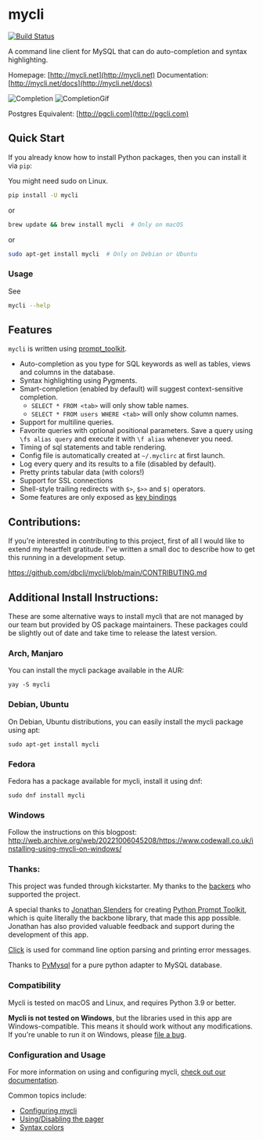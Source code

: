 # mycli

[![Build Status](https://github.com/dbcli/mycli/workflows/mycli/badge.svg)](https://github.com/dbcli/mycli/actions?query=workflow%3Amycli)

A command line client for MySQL that can do auto-completion and syntax highlighting.

Homepage: [http://mycli.net](http://mycli.net)
Documentation: [http://mycli.net/docs](http://mycli.net/docs)

![Completion](screenshots/tables.png)
![CompletionGif](screenshots/main.gif)

Postgres Equivalent: [http://pgcli.com](http://pgcli.com)

Quick Start
-----------

If you already know how to install Python packages, then you can install it via `pip`:

You might need sudo on Linux.

```bash
pip install -U mycli
```

or

```bash
brew update && brew install mycli  # Only on macOS
```

or

```bash
sudo apt-get install mycli  # Only on Debian or Ubuntu
```

### Usage

See

```bash
mycli --help
```

Features
--------

`mycli` is written using [prompt_toolkit](https://github.com/jonathanslenders/python-prompt-toolkit/).

* Auto-completion as you type for SQL keywords as well as tables, views and
  columns in the database.
* Syntax highlighting using Pygments.
* Smart-completion (enabled by default) will suggest context-sensitive completion.
    - `SELECT * FROM <tab>` will only show table names.
    - `SELECT * FROM users WHERE <tab>` will only show column names.
* Support for multiline queries.
* Favorite queries with optional positional parameters. Save a query using
  `\fs alias query` and execute it with `\f alias` whenever you need.
* Timing of sql statements and table rendering.
* Config file is automatically created at ``~/.myclirc`` at first launch.
* Log every query and its results to a file (disabled by default).
* Pretty prints tabular data (with colors!)
* Support for SSL connections
* Shell-style trailing redirects with `$>`, `$>>` and `$|` operators.
* Some features are only exposed as [key bindings](doc/key_bindings.rst)

Contributions:
--------------

If you're interested in contributing to this project, first of all I would like
to extend my heartfelt gratitude. I've written a small doc to describe how to
get this running in a development setup.

https://github.com/dbcli/mycli/blob/main/CONTRIBUTING.md


## Additional Install Instructions:

These are some alternative ways to install mycli that are not managed by our team but provided by OS package maintainers. These packages could be slightly out of date and take time to release the latest version.

### Arch, Manjaro

You can install the mycli package available in the AUR:

```
yay -S mycli
```

### Debian, Ubuntu

On Debian, Ubuntu distributions, you can easily install the mycli package using apt:

```
sudo apt-get install mycli
```

### Fedora

Fedora has a package available for mycli, install it using dnf:

```
sudo dnf install mycli
```

### Windows

Follow the instructions on this blogpost: http://web.archive.org/web/20221006045208/https://www.codewall.co.uk/installing-using-mycli-on-windows/


### Thanks:

This project was funded through kickstarter. My thanks to the [backers](http://mycli.net/sponsors) who supported the project.

A special thanks to [Jonathan Slenders](https://twitter.com/jonathan_s) for
creating [Python Prompt Toolkit](http://github.com/jonathanslenders/python-prompt-toolkit),
which is quite literally the backbone library, that made this app possible.
Jonathan has also provided valuable feedback and support during the development
of this app.

[Click](http://click.pocoo.org/) is used for command line option parsing
and printing error messages.

Thanks to [PyMysql](https://github.com/PyMySQL/PyMySQL) for a pure python adapter to MySQL database.


### Compatibility

Mycli is tested on macOS and Linux, and requires Python 3.9 or better.

**Mycli is not tested on Windows**, but the libraries used in this app are Windows-compatible.
This means it should work without any modifications. If you're unable to run it
on Windows, please [file a bug](https://github.com/dbcli/mycli/issues/new).

### Configuration and Usage

For more information on using and configuring mycli, [check out our documentation](http://mycli.net/docs).

Common topics include:
- [Configuring mycli](http://mycli.net/config)
- [Using/Disabling the pager](http://mycli.net/pager)
- [Syntax colors](http://mycli.net/syntax)
